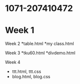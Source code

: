 # 1071-207410472

# Week 1

Week 2
*table.html
*my class.html

Week 3
*tku60.html
*divdemo.html

Week 4
* ttt.html, ttt.css
* blog.html, blog.css
<!--stackedit_data:
eyJoaXN0b3J5IjpbLTE5MDk3Njk2MjMsLTc2MDcxNTQ0MCwxOT
IyNzc3MzIyXX0=
-->